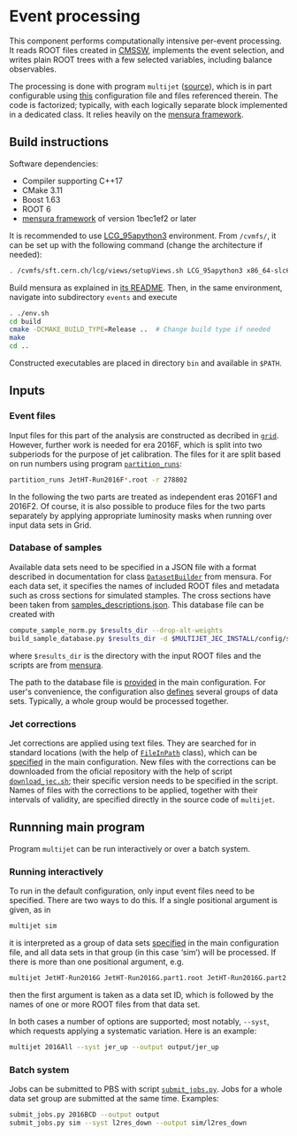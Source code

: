 # Event processing

This component performs computationally intensive per-event processing. It reads ROOT files created in [CMSSW](../grid), implements the event selection, and writes plain ROOT trees with a few selected variables, including balance observables.

The processing is done with program `multijet` ([source](prog/multijet.cpp)), which is in part configurable using [this](config/main.json) configuration file and files referenced therein. The code is factorized; typically, with each logically separate block implemented in a dedicated class. It relies heavily on the [mensura framework](https://github.com/andrey-popov/mensura).


## Build instructions

Software dependencies:

 * Compiler supporting C++17
 * CMake 3.11
 * Boost 1.63
 * ROOT 6
 * [mensura framework](https://github.com/andrey-popov/mensura) of version 1bec1ef2 or later

It is recommended to use [LCG_95apython3](http://lcginfo.cern.ch/release/95apython3/) environment. From `/cvmfs/`, it can be set up with the following command (change the architecture if needed):

```sh
. /cvmfs/sft.cern.ch/lcg/views/setupViews.sh LCG_95apython3 x86_64-slc6-gcc8-opt
```

Build mensura as explained in [its README]((https://github.com/andrey-popov/mensura)). Then, in the same environment, navigate into subdirectory `events` and execute

```sh
. ./env.sh
cd build
cmake -DCMAKE_BUILD_TYPE=Release ..  # Change build type if needed
make
cd ..
```

Constructed executables are placed in directory `bin` and available in `$PATH`.


## Inputs

### Event files

Input files for this part of the analysis are constructed as decribed in [`grid`](../grid). However, further work is needed for era 2016F, which is split into two subperiods for the purpose of jet calibration. The files for it are split based on run numbers using program [`partition_runs`](prog/partition_runs.cpp):

```sh
partition_runs JetHT-Run2016F*.root -r 278802
```

In the following the two parts are treated as independent eras 2016F1 and 2016F2. Of course, it is also possible to produce files for the two parts separately by applying appropriate luminosity masks when running over input data sets in Grid.


### Database of samples

Available data sets need to be specified in a JSON file with a format described in documentation for class [`DatasetBuilder`](https://github.com/andrey-popov/mensura/blob/master/include/mensura/DatasetBuilder.hpp) from mensura. For each data set, it specifies the names of included ROOT files and metadata such as cross sections for simulated stamples. The cross sections have been taken from [samples_descriptions.json](config/samples_descriptions.json). This database file can be created with

```sh
compute_sample_norm.py $results_dir --drop-alt-weights
build_sample_database.py $results_dir -d $MULTIJET_JEC_INSTALL/config/samples_descriptions.json
```

where `$results_dir` is the directory with the input ROOT files and the scripts are from [mensura](https://github.com/andrey-popov/mensura/tree/master/scripts).

The path to the database file is [provided](https://github.com/andrey-popov/multijet-jec/blob/0b2ae13e09b4eccdc17782390844c72e9d2676f5/events/config/main.json#L3) in the main configuration. For user's convenience, the configuration also [defines](https://github.com/andrey-popov/multijet-jec/blob/0b2ae13e09b4eccdc17782390844c72e9d2676f5/events/config/main.json#L4-L15) several groups of data sets. Typically, a whole group would be processed together.


### Jet corrections

Jet corrections are applied using text files. They are searched for in standard locations (with the help of [`FileInPath`](https://github.com/andrey-popov/mensura/blob/master/include/mensura/FileInPath.hpp) class), which can be [specified](https://github.com/andrey-popov/multijet-jec/blob/0b2ae13e09b4eccdc17782390844c72e9d2676f5/events/config/main.json#L22) in the main configuration. New files with the corrections can be downloaded from the oficial repository with the help of script [`download_jec.sh`](scripts/download_jec.sh); their specific version needs to be specified in the script. Names of files with the corrections to be applied, together with their intervals of validity, are specified directly in the source code of `multijet`.


## Runnning main program

Program `multijet` can be run interactively or over a batch system.


### Running interactively

To run in the default configuration, only input event files need to be specified. There are two ways to do this. If a single positional argument is given, as in

```sh
multijet sim
```

it is interpreted as a group of data sets [specified](https://github.com/andrey-popov/multijet-jec/blob/0b2ae13e09b4eccdc17782390844c72e9d2676f5/events/config/main.json#L12-L15) in the main configuration file, and all data sets in that group (in this case ‘sim’) will be processed. If there is more than one positional argument, e.g.

```sh
multijet JetHT-Run2016G JetHT-Run2016G.part1.root JetHT-Run2016G.part2.root
```

then the first argument is taken as a data set ID, which is followed by the names of one or more ROOT files from that data set.

In both cases a number of options are supported; most notably, `--syst`, which requests applying a systematic variation. Here is an example:

```sh
multijet 2016All --syst jer_up --output output/jer_up
```


### Batch system

Jobs can be submitted to PBS with script [`submit_jobs.py`](scripts/submit_jobs.py). Jobs for a whole data set group are submitted at the same time. Examples:

```sh
submit_jobs.py 2016BCD --output output
submit_jobs.py sim --syst l2res_down --output sim/l2res_down
```

